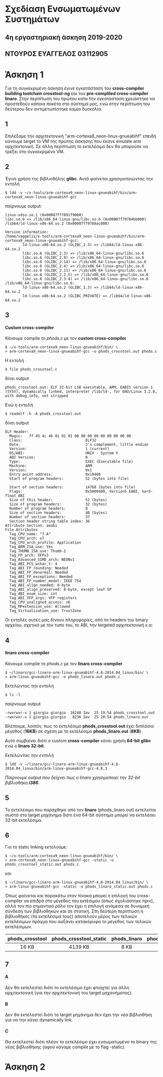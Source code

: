 # Σχεδίαση Ενσωματωμένων Συστημάτων
## 4η εργαστηριακή άσκηση 2019-2020
## ΝΤΟΥΡΟΣ ΕΥΑΓΓΕΛΟΣ 03112905

# Άσκηση 1

Για τη συγκεκριμένη άσκηση έγινε εγκατάσταση του **cross-compiler building toolchain crosstool-ng** και του **pre-compliled cross-compiler linaro**. Στην περίπτωση του πρώτου κατα την εγκατάσταση χρειάστηκε να προστεθούν κάποια πακέτα στο σύστημά μας, ενώ στην περίπτωση του δεύτερου δεν αντιμετωπίστηκε καμία δυσκολία.

## 1

Επιλέξαμε την αρχιτεκτονική "arm-cortexa9_neon-linux-gnueabihf" επειδή κανουμε target το VM της πρώτης άσκησης που έκανε emulate arm αρχιτεκτονική. Σε άλλη περίπτωση το εκτελέσιμο δεν θα μπορούσε να τρέξει στο συγκεκριμένο VM.

## 2
Έγινε χρήση της βιβλιοθήλης **glibc**. Aυτό φαίνεται χρησιμοποιώντας την εντολή

```console
$ ldd -v ~/x-tools/arm-cortexa9_neon-linux-gnueabihf/bin/arm-cortexa9_neon-linux-gnueabihf-gcc
```

παίρνουμε output:

```console
linux-vdso.so.1 (0x00007fff891f9000)
libc.so.6 => /lib/x86_64-linux-gnu/libc.so.6 (0x00007f79784bb000)
/lib64/ld-linux-x86-64.so.2 (0x00007f79788ac000)

Version information:
/home/vaggelis/x-tools/arm-cortexa9_neon-linux-gnueabihf/bin/arm-cortexa9_neon-linux-gnueabihf-gcc:
        ld-linux-x86-64.so.2 (GLIBC_2.3) => /lib64/ld-linux-x86-64.so.2
        libc.so.6 (GLIBC_2.3) => /lib/x86_64-linux-gnu/libc.so.6
        libc.so.6 (GLIBC_2.9) => /lib/x86_64-linux-gnu/libc.so.6
        libc.so.6 (GLIBC_2.14) => /lib/x86_64-linux-gnu/libc.so.6
        libc.so.6 (GLIBC_2.4) => /lib/x86_64-linux-gnu/libc.so.6
        libc.so.6 (GLIBC_2.11) => /lib/x86_64-linux-gnu/libc.so.6
        libc.so.6 (GLIBC_2.2.5) => /lib/x86_64-linux-gnu/libc.so.6
        libc.so.6 (GLIBC_2.3.4) => /lib/x86_64-linux-gnu/libc.so.6
/lib/x86_64-linux-gnu/libc.so.6:
        ld-linux-x86-64.so.2 (GLIBC_2.3) => /lib64/ld-linux-x86-64.so.2
        ld-linux-x86-64.so.2 (GLIBC_PRIVATE) => /lib64/ld-linux-x86-64.so.2
```

## 3
#### Custom cross-compiler
Κάνουμε compile το *phods.c* με τον **custom cross-compiler**

```console
$ ~/x-tools/arm-cortexa9_neon-linux-gnueabihf/bin/ \
> arm-cortexa9_neon-linux-gnueabihf-gcc -o phods_crosstool.out phods.c
```

H εντολή
```console
$ file phods_crosstool.c
```
δίνει output
```console
phods_crosstool.out: ELF 32-bit LSB executable, ARM, EABI5 version 1 (SYSV), dynamically linked, interpreter /lib/ld-, for GNU/Linux 3.2.0, with debug_info, not stripped
```

Eνώ η εντολή
```console
$ readelf -h -A phods_crosstool.out
```
δίνει output
```console
ELF Header:
  Magic:   7f 45 4c 46 01 01 01 00 00 00 00 00 00 00 00 00
  Class:                             ELF32
  Data:                              2's complement, little endian
  Version:                           1 (current)
  OS/ABI:                            UNIX - System V
  ABI Version:                       0
  Type:                              EXEC (Executable file)
  Machine:                           ARM
  Version:                           0x1
  Entry point address:               0x10460
  Start of program headers:          52 (bytes into file)

  Start of section headers:          14768 (bytes into file)
  Flags:                             0x5000400, Version5 EABI, hard-float ABI
  Size of this header:               52 (bytes)
  Size of program headers:           32 (bytes)
  Number of program headers:         9
  Size of section headers:           40 (bytes)
  Number of section headers:         37
  Section header string table index: 36
Attribute Section: aeabi
File Attributes
  Tag_CPU_name: "7-A"
  Tag_CPU_arch: v7
  Tag_CPU_arch_profile: Application
  Tag_ARM_ISA_use: Yes
  Tag_THUMB_ISA_use: Thumb-2
  Tag_FP_arch: VFPv3
  Tag_Advanced_SIMD_arch: NEONv1
  Tag_ABI_PCS_wchar_t: 4
  Tag_ABI_FP_rounding: Needed
  Tag_ABI_FP_denormal: Needed
  Tag_ABI_FP_exceptions: Needed
  Tag_ABI_FP_number_model: IEEE 754
  Tag_ABI_align_needed: 8-byte
  Tag_ABI_align_preserved: 8-byte, except leaf SP
  Tag_ABI_enum_size: int
  Tag_ABI_VFP_args: VFP registers
  Tag_CPU_unaligned_access: v6
  Tag_MPextension_use: Allowed
  Tag_Virtualization_use: TrustZone
```

Oι εντολές αυτές μας δίνουν πληροφορίες, από τα headers του binary αρχείου, σχετικά με τον τυπο του, το ΑΒΙ, την targeted αρχιτεκτονική κ.α:


## 4
#### linaro cross-compiler
Κάνουμε compile το *phods.c* με τον **linaro cross-compiler**

```console
$ ~/linaro/gcc-linaro-arm-linux-gnueabihf-4.8-2014.04_linux/bin/ \
> arm-linux-gnueabihf-gcc -o phods_linaro.out phods.c
```

Eκτελώντας την εντολή
```console
$ ls -l
```
παίρνουμε output
```console
-rwxrwxr-x 1 giorgio giorgio  16248 Ιαν  25 19:54 phods_crosstool.out
-rwxrwxr-x 1 giorgio giorgio   8236 Ιαν  25 20:54 phods_linaro.out
```
Βλέπουμε, λοιπόν, πως το εκτελέσιμο **phods_crosstool.out** έχει διπλάσιο μέγεθος (**16KB**) σε σχέση με το εκτελέσιμο **phods_linaro.out** (**8KB**).

Αυτό συμβαίνει διότι ο custom **cross-compiler** κάνει χρήση **64-bit glibc** ενώ ο **linaro 32-bit**.

*Eκτελώντας την εντολή*
```console
$ ldd -v ~/linaro/gcc-linaro-arm-linux-gnueabihf-4.8-2014.04_linux/bin/arm-linux-gnueabihf-gcc-4.8.3
```

*Παίρνουμε output που δείχνει πως ο linaro χρησιμοποιεί την 32-bit βιβλιοθήκη **i386**.*

## 5
To εκτελέσιμο που παράχθηκε από τον **linaro** (phods_linaro.out) εκτελείται σωστά στο target μηχάνημα διότι ένα 64-bit σύστημα μπορεί να εκτελέσει 32-bit εκτελέσιμα.

## 6
Για το static linking εκτελούμε:

```console
$ ~/x-tools/arm-cortexa9_neon-linux-gnueabihf/bin/ \
> arm-cortexa9_neon-linux-gnueabihf-gcc -static -o phods_crosstool_static.out phods.c
```

και
```console
$ ~/linaro/gcc-linaro-arm-linux-gnueabihf-4.8-2014.04_linux/bin/ \
> arm-linux-gnueabihf-gcc -static -o phods_linaro_static.out phods.c
```

Όπως φαίνεται και παρακάτω στον πίνακα μπορεί η επιλογή του cross-compiler να επιδρά στο μέγεθος του εκτέσιμου (όπως σχολιάστηκε πριν), αλλά τον πιο σημαντικό ρόλο τον έχει η επιλογή ανάμεσα σε δυναμική σύνδεση των βιβλιοθηκών και σε στατική. Στη δεύτερη περίπτωση η βιβλιοθήκες (τα εκτελέσιμά τους) αποτελούν μέρος των τελικών εκτελέσιμων πράγμα που αυξάνει κατακόρυφα το μέγεθος των τελικών εκτελέσιμων.

|phods_crosstool|phods_crosstool_static|phods_linaro|phods_linaro_static|
|:-:|:-:|:-:|:-:|
|16 KB|4139 KB|8 KB|507 KB|

## 7
#### A
Δεν θα εκτελεστεί διότι το εκτελέσιμο έχει φτιαχτεί για άλλη αρχιτεκτονική (για την αρχιτεκτονική του target μηχανήματος).

#### B
Δεν θα εκτελεστεί διότι το target μηχάνημα δεν έχει την νέα βιβλιοθήκη για να την κάνει dynamically link.

#### C
Θα εκτελεστεί διότι πλέον το εκτελέσιμο έχει ενσωματωμένο το binary της νέας βιβλιοθήκης (αφού κάναμε compile με το flag -static).

# Άσκηση 2
